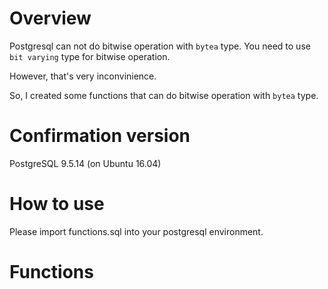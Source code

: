 # Overview
Postgresql can not do bitwise operation with `bytea` type.
You need to use `bit varying` type for bitwise operation.

However, that's very inconvinience.

So, I created some functions that can do bitwise operation with `bytea` type.

# Confirmation version
PostgreSQL 9.5.14 (on Ubuntu 16.04)

# How to use
Please import functions.sql into your postgresql environment.

# Functions
